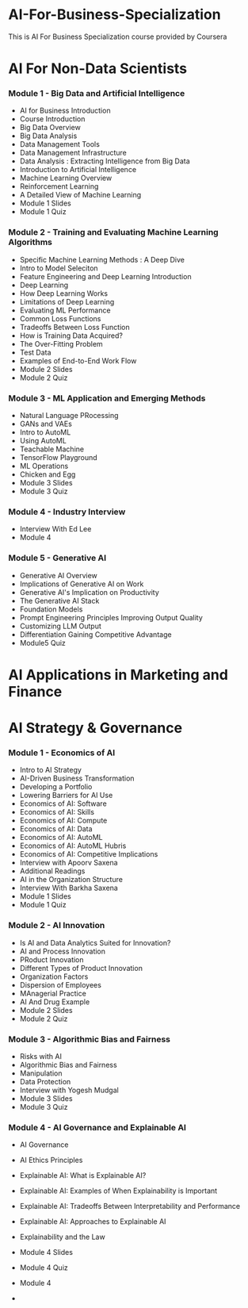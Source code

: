 # AI-For-Business-Specialization
This is AI For Business Specialization course provided by Coursera

# AI For Non-Data Scientists
### Module 1 - Big Data and Artificial Intelligence
- AI for Business Introduction
- Course Introduction
- Big Data Overview
- Big Data Analysis
- Data Management Tools
- Data Management Infrastructure
- Data Analysis : Extracting Intelligence from Big Data
- Introduction to Artificial Intelligence
- Machine Learning Overview
- Reinforcement Learning
- A Detailed View of Machine Learning
- Module 1 Slides
- Module 1 Quiz

### Module 2 - Training and Evaluating Machine Learning Algorithms
- Specific Machine Learning Methods : A Deep Dive
- Intro to Model Seleciton
- Feature Engineering and Deep Learning Introduction
- Deep Learning
- How Deep Learning Works
- Limitations of Deep Learning
- Evaluating ML Performance
- Common Loss Functions
- Tradeoffs Between Loss Function
- How is Training Data Acquired?
- The Over-Fitting Problem
- Test Data
- Examples of End-to-End Work Flow
- Module 2 Slides
- Module 2 Quiz

### Module 3 - ML Application and Emerging Methods
- Natural Language PRocessing
- GANs and VAEs
- Intro to AutoML
- Using AutoML
- Teachable Machine
- TensorFlow Playground
- ML Operations
- Chicken and Egg
- Module 3 Slides
- Module 3 Quiz

### Module 4 - Industry Interview
- Interview With Ed Lee
- Module 4

### Module 5 - Generative AI 
- Generative AI Overview
- Implications of Generative AI on Work
- Generative AI's Implication on Productivity
- The Generative AI Stack
- Foundation Models
- Prompt Engineering Principles Improving Output Quality 
- Customizing LLM Output
- Differentiation Gaining Competitive Advantage
- Module5 Quiz


# AI Applications in Marketing and Finance


# AI Strategy & Governance 
### Module 1 - Economics of AI 
- Intro to AI Strategy
- AI-Driven Business Transformation
- Developing a Portfolio
- Lowering Barriers for AI Use
- Economics of AI: Software
- Economics of AI: Skills
- Economics of AI: Compute
- Economics of AI: Data
- Economics of AI: AutoML
- Economics of AI: AutoML Hubris
- Economics of AI: Competitive Implications
- Interview with Apoorv Saxena
- Additional Readings
- AI in the Organization Structure
- Interview With Barkha Saxena
- Module 1 Slides
- Module 1 Quiz

### Module 2 - AI Innovation 
- Is AI and Data Analytics Suited for Innovation?
- AI and Process Innovation
- PRoduct Innovation
- Different Types of Product Innovation
- Organization Factors
- Dispersion of Employees
- MAnagerial Practice
- AI And Drug Example
- Module 2 Slides
- Module 2 Quiz

### Module 3 - Algorithmic Bias and Fairness
- Risks with AI
- Algorithmic Bias and Fairness
- Manipulation
- Data Protection
- Interview with Yogesh Mudgal
- Module 3 Slides
- Module 3 Quiz

### Module 4 - AI Governance and Explainable AI 
- AI Governance
- AI Ethics Principles
- Explainable AI: What is Explainable AI?
- Explainable AI: Examples of When Explainability is Important
- Explainable AI: Tradeoffs Between Interpretability and Performance
- Explainable AI: Approaches to Explainable AI
- Explainability and the Law
- Module 4 Slides
- Module 4 Quiz
- Module 4

- 
